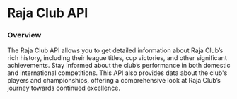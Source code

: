 # Raja Club API

### Overview

The Raja Club API allows you to get detailed information about Raja Club’s rich history, including their league titles, cup victories, and other significant achievements. Stay informed about the club’s performance in both domestic and international competitions. This API also provides data about the club's players and championships, offering a comprehensive look at Raja Club’s journey towards continued excellence.
